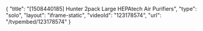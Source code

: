 {
    "title": "[1508440185] Hunter 2pack Large HEPAtech Air Purifiers",
    "type": "solo",
    "layout": "iframe-static",
    "videoId": "123178574",
    "url": "\/tvpembed\/123178574"
}